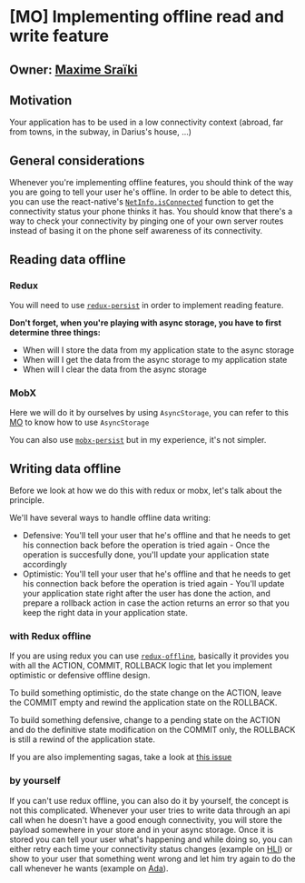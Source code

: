 # [MO] Implementing offline read and write feature

## Owner: [Maxime Sraïki](https://github.com/sraikimaxime)

## Motivation

Your application has to be used in a low connectivity context (abroad, far from towns, in the subway, in Darius's house, ...)

## General considerations

Whenever you're implementing offline features, you should think of the way you are going to tell your user he's offline. In order to be able to detect this, you can use the react-native's [`NetInfo.isConnected`](https://facebook.github.io/react-native/docs/netinfo.html#docsNav) function to get the connectivity status your phone thinks it has.
You should know that there's a way to check your connectivity by pinging one of your own server routes instead of basing it on the phone self awareness of its connectivity.

## Reading data offline

### Redux

You will need to use [`redux-persist`](https://github.com/rt2zz/redux-persist) in order to implement reading feature.

**Don't forget, when you're playing with async storage, you have to first determine three things:**

* When will I store the data from my application state to the async storage
* When will I get the data from the async storage to my application state
* When will I clear the data from the async storage

### MobX

Here we will do it by ourselves by using `AsyncStorage`, you can refer to this [MO](https://github.com/bamlab/dev-standards/blob/master/react-native/features/asyncstorage.mo.md) to know how to use `AsyncStorage`

You can also use [`mobx-persist`](https://github.com/pinqy520/mobx-persist) but in my experience, it's not simpler.

## Writing data offline

Before we look at how we do this with redux or mobx, let's talk about the principle.

We'll have several ways to handle offline data writing:

* Defensive:
  You'll tell your user that he's offline and that he needs to get his connection back before the operation is tried again - Once the operation is succesfully done, you'll update your application state accordingly
* Optimistic:
  You'll tell your user that he's offline and that he needs to get his connection back before the operation is tried again - You'll update your application state right after the user has done the action, and prepare a rollback action in case the action returns an error so that you keep the right data in your application state.

### with Redux offline

If you are using redux you can use [`redux-offline`](https://github.com/redux-offline/redux-offline), basically it provides you with all the ACTION, COMMIT, ROLLBACK logic that let you implement optimistic or defensive offline design.

To build something optimistic, do the state change on the ACTION, leave the COMMIT empty and rewind the application state on the ROLLBACK.

To build something defensive, change to a pending state on the ACTION and do the definitive state modification on the COMMIT only, the ROLLBACK is still a rewind of the application state.

If you are also implementing sagas, take a look at [this issue](https://github.com/redux-offline/redux-offline/issues/173)

### by yourself

If you can't use redux offline, you can also do it by yourself, the concept is not this complicated.
Whenever your user tries to write data through an api call when he doesn't have a good enough connectivity, you will store the payload somewhere in your store and in your async storage. Once it is stored you can tell your user what's happening and while doing so, you can either retry each time your connectivity status changes (example on [HLI](https://github.com/bamlab/exanergy-routes/tree/staging/src/redux/offline)) or show to your user that something went wrong and let him try again to do the call whenever he wants (example on [Ada](https://github.com/theodo/ada-express/blob/develop/AdaExpress/src/stores/offline.js)).
